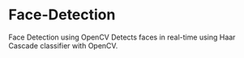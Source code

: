 # Face-Detection
Face Detection using OpenCV
Detects faces in real-time using Haar Cascade classifier with OpenCV.
